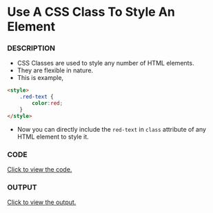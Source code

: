 # Use A CSS Class To Style An Element

### DESCRIPTION
* CSS Classes are used to style any number of HTML elements.
* They are flexible in nature.
* This is example,
```html
<style>
    .red-text {
        color:red;
    }
</style>
```
* Now you can directly include the `red-text` in `class` attribute of any HTML element to style it.



### CODE
[Click to view the code.](use-a-css-class-to-style-an-element.html)

### OUTPUT
[Click to view the output.](http://htmlpreview.github.io/?https://github.com/saipothanjanjanam/freecodecamp-full-stack-dev/blob/master/Responsive_Web_Design_Certification/2.Basic_CSS/3.Use_A_CSS_Class_To_Style_An_Element/use-a-css-class-to-style-an-element.html)
